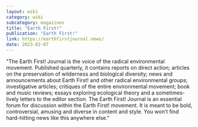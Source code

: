 ```yaml
---
layout: wiki
category: wiki
subcategory: magazines
title: "Earth First!"
publication: "Earth First!"
link: https://earthfirstjournal.news/
date: 2023-02-07
---
```


"The Earth First! Journal is the voice of the radical environmental movement. Published quarterly, it contains reports on direct action; articles on the preservation of wilderness and biological diversity; news and announcements about Earth First! and other radical environmental groups; investigative articles; critiques of the entire environmental movement; book and music reviews; essays exploring ecological theory and a sometimes-lively letters to the editor section. The Earth First! Journal is an essential forum for discussion within the Earth First! movement. It is meant to be bold, controversial, amusing and diverse in content and style. You won’t find hard-hitting news like this anywhere else."
